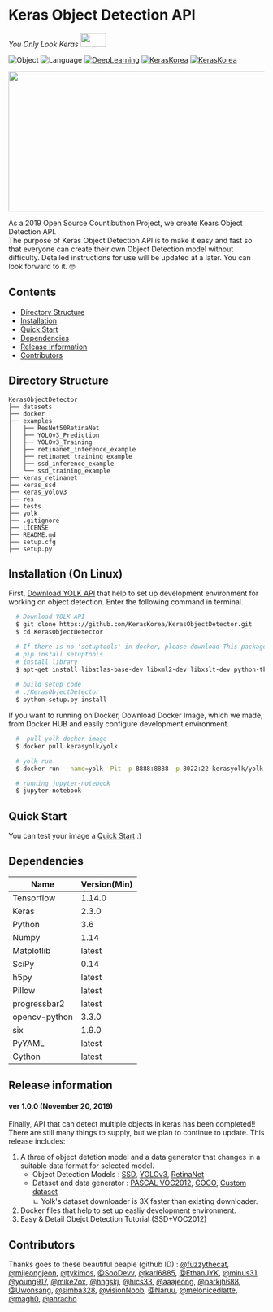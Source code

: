 # Keras Object Detection API


_You Only Look Keras_ <img width="50" height="27" src="https://user-images.githubusercontent.com/23257678/65056804-81fdb180-d9ac-11e9-931b-d027649c67cc.png" alt="">

![Object](https://img.shields.io/badge/Object-Detector-Yellow.svg)
![Language](https://img.shields.io/badge/Language-Python-blue.svg)
[![DeepLearning](https://img.shields.io/badge/DeepLearning-Keras-red.svg)](https://keras.io)
[![KerasKorea](https://img.shields.io/badge/Community-KerasKorea-purple.svg)](https://www.facebook.com/groups/KerasKorea/)
[![KerasKorea](https://img.shields.io/badge/2019-Contributhon-green.svg)](https://www.kosshackathon.kr/)

<p align="center">
  <img width="509" height="276" src="https://github.com/KerasKorea/KerasObjectDetector/blob/develop/res/YOLKteam_object_dection.png?raw=true" alt="">
</p>
<p align="center">

As a 2019 Open Source Countibuthon Project, we create Kears Object Detection API.  
The purpose of Keras Object Detection API is to make it easy and fast so that everyone can create their own Object Detection model without difficulty.
Detailed instructions for use will be updated at a later. You can look forward to it. 🤓

## Contents
* [Directory Structure](##Directory-Structure)
* [Installation](##Installation)
* [Quick Start](##Quick-Start)
* [Dependencies](##Dependencies)
* [Release information](##Release-information)
* [Contributors](##Contributors)

## <a name="Directory Structure">Directory Structure</a> 
<!--need to edit-->
```
KerasObjectDetector
├── datasets
├── docker
├── examples
│   ├── ResNet50RetinaNet
│   ├── YOLOv3_Prediction
│   ├── YOLOv3_Training
│   ├── retinanet_inference_example
│   ├── retinanet_training_example
│   ├── ssd_inference_example
│   └── ssd_training_example
├── keras_retinanet
├── keras_ssd
├── keras_yolov3
├── res
├── tests
├── yolk
├── .gitignore
├── LICENSE
├── README.md
├── setup.cfg
├── setup.py
```

## <a name="Installation">Installation (On Linux)</a> 
First, [Download YOLK API](https://github.com/KerasKorea/KerasObjectDetector) that help to set up development environment for working on object detection. Enter the following command in terminal.

```bash
  # Download YOLK API
  $ git clone https://github.com/KerasKorea/KerasObjectDetector.git
  $ cd KerasObjectDetector

  # If there is no 'setuptools' in docker, please download This package.
  # pip install setuptools
  # install library
  $ apt-get install libatlas-base-dev libxml2-dev libxslt-dev python-tk
  
  # build setup code
  # ./KerasObjectDetector
  $ python setup.py install
```

If you want to running on Docker, Download Docker Image, which we made, from Docker HUB and easily configure development environment.

```bash
  #  pull yolk docker image
  $ docker pull kerasyolk/yolk

  # yolk run
  $ docker run --name=yolk -Pit -p 8888:8888 -p 8022:22 kerasyolk/yolk:latest

  # running jupyter-notebook
  $ jupyter-notebook
```

## <a name="Quick-Start">Quick Start</a> 
<!-- used by inference -->
You can test your image a [Quick Start](https://github.com/KerasKorea/KerasObjectDetector/blob/develop/SSD_inference.ipynb) :)

## <a name="Dependencies">Dependencies</a> 
|Name|Version(Min)|
|---|---|
|Tensorflow|1.14.0|
|Keras|2.3.0|
|Python|3.6|
|Numpy|1.14|
|Matplotlib|latest|
|SciPy|0.14|
|h5py|latest|
|Pillow|latest|
|progressbar2|latest|
|opencv-python|3.3.0|
|six|1.9.0|
|PyYAML|latest|
|Cython|latest|

## <a name="Release-information">Release information</a> 
#### ver 1.0.0 (November 20, 2019) 
Finally, API that can detect multiple objects in keras has been completed!! There are still many things to supply, but we plan to continue to update. This release includes: 

1. A three of object detetion model and a data generator that changes in a suitable data format for selected model. 
    - Object Detection Models : [SSD](https://github.com/pierluigiferrari/ssd_keras), [YOLOv3](https://github.com/qqwweee/keras-yolo3), [RetinaNet](https://github.com/fizyr/keras-retinanet)
    - Dataset and data generator : [PASCAL VOC2012](http://host.robots.ox.ac.uk/pascal/VOC/voc2012/), [COCO](http://cocodataset.org/#home), [Custom dataset]()  <!--need to description-->  
      ㄴ Yolk's dataset downloader is 3X faster than existing downloader.
2. Docker files that help to set up easliy development environment.
3. Easy & Detail Obejct Detection Tutorial (SSD+VOC2012)

## <a name="Contributors">Contributors</a> 
Thanks goes to these beautiful peaple (github ID) :
[@fuzzythecat](https://github.com/fuzzythecat), [@mijeongjeon](https://github.com/mijeongjeon), [@tykimos](https://github.com/tykimos), [@SooDevv](https://github.com/SooDevv), [@karl6885](https://github.com/karl6885), [@EthanJYK](https://github.com/EthanJYK), [@minus31](https://github.com/minus31), [@young917](https://github.com/young917), [@mike2ox](https://github.com/mike2ox), [@hngskj](https://github.com/hngskj), [@hics33](https://github.com/hics33), [@aaajeong](https://github.com/aaajeong), [@parkjh688](https://github.com/parkjh688), [@Uwonsang](https://github.com/Uwonsang), [@simba328](https://github.com/simba328), [@visionNoob](https://github.com/visionNoob), [@Naruu](https://github.com/Naruu), [@melonicedlatte](https://github.com/melonicedlatte), [@magh0](https://github.com/magh0), [@ahracho](https://github.com/ahracho)
